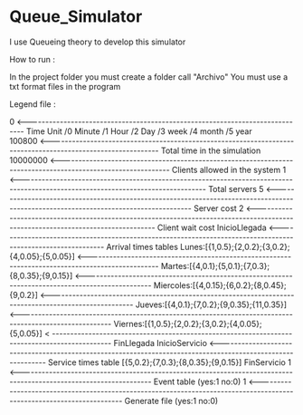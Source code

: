 # Queue_Simulator
I use Queueing theory to develop this simulator

How to run :

In the project folder you must create a folder call "Archivo"
You must use a txt format files in the program

Legend file :  

0        <----------------------------------------------------------------------------- Time Unit /0 Minute /1 Hour /2 Day /3 week /4 month /5 year                                                                                                                                                                                                 
100800   <------------------------------------------------------------------------------------------------------------ Total time in the simulation
10000000 <------------------------------------------------------------------------------------------------------------ Clients allowed in the system
1 	<--------------------------------------------------------------------------------------------------------------------------------- Total servers
5	<------------------------------------------------------------------------------------------------------------------------------------- Server cost
2	<-------------------------------------------------------------------------------------------------------------------------------- Client wait cost
InicioLlegada					<------------------------------------------------------------------------------------------------------------ Arrival times tables
Lunes:[{1,0.5};{2,0.2};{3,0.2};{4,0.05};{5,0.05}] <------------------------------------------------------------------------------------------------- 
Martes:[{4,0.1};{5,0.1};{7,0.3};{8,0.35};{9,0.15}] <------------------------------------------------------------------------------------------------
Miercoles:[{4,0.15};{6,0.2};{8,0.45};{9,0.2}] <-----------------------------------------------------------------------------------------------------
Jueves:[{4,0.1};{7,0.2};{9,0.35};{11,0.35}] <-------------------------------------------------------------------------------------------------------
Viernes:[{1,0.5};{2,0.2};{3,0.2};{4,0.05};{5,0.05}] < ----------------------------------------------------------------------------------------------
FinLlegada
InicioServicio					<------------------------------------------------------------------------------------------------------------ Service times table
[{5,0.2};{7,0.3};{8,0.35};{9,0.15}]
FinServicio
1       <------------------------------------------------------------------------------------------------------------------ Event table (yes:1 no:0)
1	<---------------------------------------------------------------------------------------------------------------------- Generate file (yes:1 no:0) 

 


